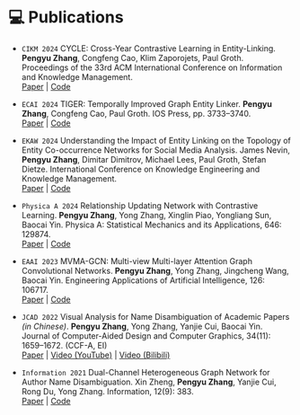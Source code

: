 
# 💻 Publications

- ``CIKM 2024`` CYCLE: Cross-Year Contrastive Learning in Entity-Linking. **Pengyu Zhang**, Congfeng Cao, Klim Zaporojets, Paul Groth. Proceedings of the 33rd ACM International Conference on Information and Knowledge Management.  
[Paper](https://dl.acm.org/doi/abs/10.1145/3627673.3679702) | [Code](https://github.com/pengyu-zhang/CYCLE-Cross-Year-Contrastive-Learning-in-Entity-Linking)

- ``ECAI 2024`` TIGER: Temporally Improved Graph Entity Linker. **Pengyu Zhang**, Congfeng Cao, Paul Groth. IOS Press, pp. 3733–3740.  
[Paper](https://ebooks.iospress.nl/doi/10.3233/FAIA240933) | [Code](https://github.com/pengyu-zhang/TIGER-Temporally-Improved-Graph-Entity-Linker)

- ``EKAW 2024`` Understanding the Impact of Entity Linking on the Topology of Entity Co-occurrence Networks for Social Media Analysis. James Nevin, **Pengyu Zhang**, Dimitar Dimitrov, Michael Lees, Paul Groth, Stefan Dietze. International Conference on Knowledge Engineering and Knowledge Management.  
[Paper](https://link.springer.com/chapter/10.1007/978-3-031-77792-9_5) | [Code](https://github.com/jim-g-n/Tweet-Linked-Entity-Co-occurrence)

- ``Physica A 2024`` Relationship Updating Network with Contrastive Learning. **Pengyu Zhang**, Yong Zhang, Xinglin Piao, Yongliang Sun, Baocai Yin. Physica A: Statistical Mechanics and its Applications, 646: 129874.  
[Paper](https://pengyu-zhang.github.io/assets/pdf/Relationship_updating_network_with_contrastive_learning.pdf) | [Code](https://github.com/pengyu-zhang/RUNCL-Relationship-Updating-Network-with-Contrastive-Learning)

- ``EAAI 2023`` MVMA-GCN: Multi-view Multi-layer Attention Graph Convolutional Networks. **Pengyu Zhang**, Yong Zhang, Jingcheng Wang, Baocai Yin. Engineering Applications of Artificial Intelligence, 126: 106717.  
[Paper](https://pengyu-zhang.github.io/assets/pdf/MVMA-GCN_Multi-view_multi-layer_attention_graph_convolutional_networks.pdf) | [Code](https://github.com/pengyu-zhang/MVMA-GCN)

- ``JCAD 2022`` Visual Analysis for Name Disambiguation of Academic Papers *(in Chinese)*. **Pengyu Zhang**, Yong Zhang, Yanjie Cui, Baocai Yin. Journal of Computer-Aided Design and Computer Graphics, 34(11): 1659–1672. (CCF-A, EI)  
[Paper](https://pengyu-zhang.github.io/assets/pdf/Visual_Analysis_for_Name_Disambiguation_of_Academic_Papers.pdf) | [Video (YouTube)](https://www.youtube.com/watch?v=sZGQ9jVOcU0&ab_channel=PengyuZhang) | [Video (Bilibili)](https://www.bilibili.com/video/BV1QM4m1k77Q/?share_source=copy_web&vd_source=0f0c53b1336c0b7fd125e87e18787003)

- ``Information 2021`` Dual-Channel Heterogeneous Graph Network for Author Name Disambiguation. Xin Zheng, **Pengyu Zhang**, Yanjie Cui, Rong Du, Yong Zhang. Information, 12(9): 383.  
[Paper](https://pengyu-zhang.github.io/assets/pdf/Dual-Channel_Heterogeneous_Graph_Network_for_Author_Name_Disambiguation.pdf) | [Code](https://github.com/pengyu-zhang/Dual-channel-Heterogeneous-Graph-Network-for-Author-Name-Disambiguation)
